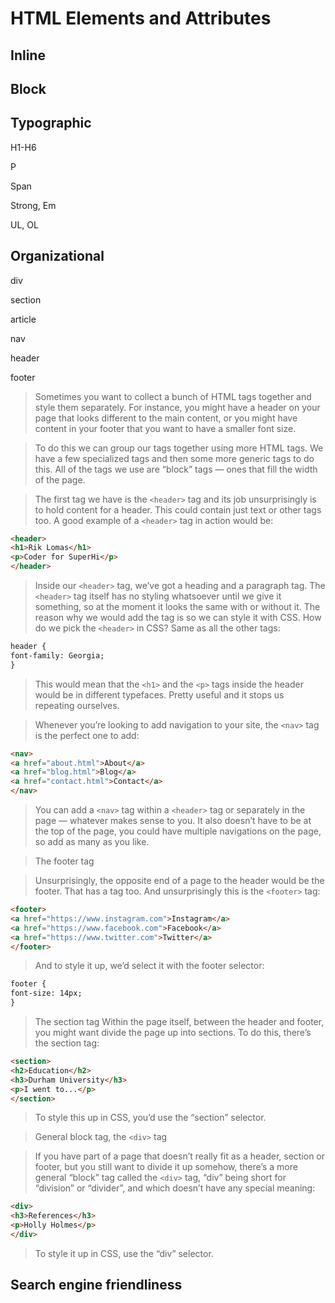 # HTML Elements and Attributes

## Inline

<!-- Question
> This exercise 27 says that <span> elements are used to “separate small pieces of content”. Why would we want to separate small pieces of content?

Answer
> It’s not that we necessarily want to separate content so much as we want to “mark it up” so that we can target it more specifically. There are all kinds of reasons for targeting specific pieces of content. For example, we may wish to use CSS to style the <span> content differently than the other content of a page. -->


## Block

<!-- > It's best to use a <span> element when you want to target a specific piece of content that is inline, or on the same line as other text. If you want to divide your content into blocks, it's better to use a <div>. -->

## Typographic

H1-H6

P

Span

Strong, Em

UL, OL

<!-- > Ordered lists (<ol>) are like unordered lists, except that each list item is numbered. They are useful when you need to list different steps in a process or rank items for first to last.

> You can create the ordered list with the <ol> tag and then add individual list items to the list using <li> tags. -->

## Organizational

div

section

article

nav

header

footer


> Sometimes you want to collect a bunch of HTML tags together and style them separately. For instance, you might have a header on your page that looks different to the main content, or you might have content in your footer that you want to have a smaller font size.

> To do this we can group our tags together using more HTML tags. We have a few specialized tags and then some more generic tags to do this. All of the tags we use are “block” tags — ones that fill the width of
the page.

> The first tag we have is the `<header>` tag and its job unsurprisingly is
to hold content for a header. This could contain just text or other tags
too. A good example of a `<header>` tag in action would be:

```html
<header>
<h1>Rik Lomas</h1>
<p>Coder for SuperHi</p>
</header>
```

> Inside our `<header>` tag, we’ve got a heading and a paragraph tag.
The `<header>` tag itself has no styling whatsoever until we give it
something, so at the moment it looks the same with or without it. The
reason why we would add the tag is so we can style it with CSS.
How do we pick the `<header>` in CSS? Same as all the other tags:

```html
header {
font-family: Georgia;
}
```

> This would mean that the `<h1>` and the `<p>` tags inside the header
would be in different typefaces. Pretty useful and it stops us repeating
ourselves.

> Whenever you’re looking to add navigation to your site, the `<nav>` tag is the perfect one to add:

```html
<nav>
<a href="about.html">About</a>
<a href="blog.html">Blog</a>
<a href="contact.html">Contact</a>
</nav>
```

> You can add a `<nav>` tag within a `<header>` tag or separately in the page — whatever makes sense to you. It also doesn’t have to be at the top of the page, you could have multiple navigations on the page, so add as many as you like.

> The footer tag

> Unsurprisingly, the opposite end of a page to the header would be the footer. That has a tag too. And unsurprisingly this is the `<footer>` tag:

```html
<footer>
<a href="https://www.instagram.com">Instagram</a>
<a href="https://www.facebook.com">Facebook</a>
<a href="https://www.twitter.com">Twitter</a>
</footer>
```

> And to style it up, we’d select it with the footer selector:

```html
footer {
font-size: 14px;
}
```

> The section tag
> Within the page itself, between the header and footer, you might want
divide the page up into sections. To do this, there’s the section tag:

```html
<section>
<h2>Education</h2>
<h3>Durham University</h3>
<p>I went to...</p>
</section>
```

> To style this up in CSS, you’d use the “section” selector.

> General block tag, the `<div>` tag

> If you have part of a page that doesn’t really fit as a header, section
or footer, but you still want to divide it up somehow, there’s a more general “block” tag called the `<div>` tag, “div” being short for “division” or “divider”, and which doesn’t have any special meaning:

```html
<div>
<h3>References</h3>
<p>Holly Holmes</p>
</div>
```

> To style it up in CSS, use the “div” selector.

## Search engine friendliness

<!-- > If `<header>`, `<section>`, `<footer>` and `<div>` don’t actually style up the page, then why use them? Well, not only does it make it easier in the long term (more on this later), but search engines like Google want to know how you’re labeling your content. They’ll rank you higher in search results if they can better understand your HTML content, so it’s good to use `<header>` for all your header content and `<footer>` for your footer content.
 -->
